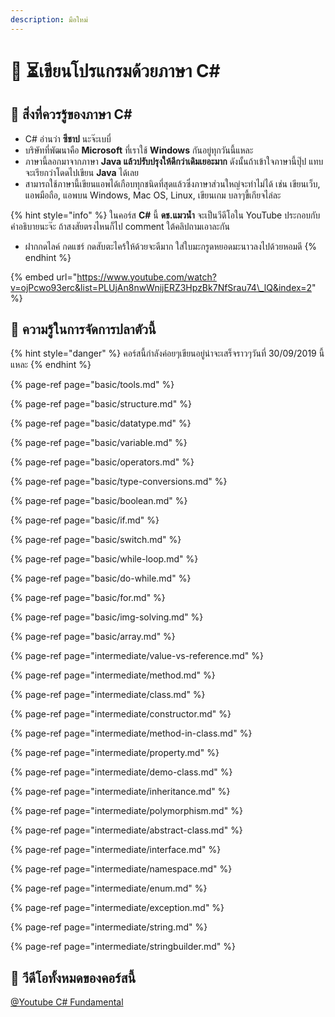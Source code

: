 ```yaml
---
description: มือใหม่
---
```


# 👶 ⏳เขียนโปรแกรมด้วยภาษา C\#

## 👑 สิ่งที่ควรรู้ของภาษา C\#

* C\# อ่านว่า **ซีชาป** นะจ๊ะเบบี๋
* บริษัทที่พัฒนาคือ **Microsoft** ที่เราใช้ **Windows** กันอยู่ทุกวันนี้แหละ
* ภาษานี้ลอกมาจากภาษา **Java แล้วปรับปรุงให้ดีกว่าเดิมเยอะมาก** ดังนั้นถ้าเข้าใจภาษานี้ปุ๊ป แทบจะเรียกว่าโดดไปเขียน **Java** ได้เลย
* สามารถใช้ภาษานี้เขียนแอพได้เกือบทุกชนิดที่สุดแล้วซึ่งภาษาส่วนใหญ่จะทำไม่ได้ เช่น เขียนเว็บ, แอพมือถือ, แอพบน Windows, Mac OS, Linux, เขียนเกม บลาๆขี้เกียจไล่ละ

{% hint style="info" %}
ในคอร์ส **C\#** นี้ **ดช.แมวน้ำ** จะเป็นวีดีโอใน YouTube ประกอบกับคำอธิบายนะจ๊ะ ถ้าสงสัยตรงไหนก็ไป comment ใต้คลิปถามเอาละกัน 

* ฝากกดไลค์ กดแชร์ กดสับตะไคร้ให้ด้วยจะดีมาก ใส่ใบมะกรูดหยอดมะนาวลงไปด้วยหอมดี
{% endhint %}

{% embed url="https://www.youtube.com/watch?v=ojPcwo93erc&list=PLUjAn8nwWnijERZ3HpzBk7NfSrau74\_lQ&index=2" %}

## 🧭 ความรู้ในการจัดการปลาตัวนี้

{% hint style="danger" %}
คอร์สนี้กำลังค่อยๆเขียนอยู่น่าจะเสร็จราวๆวันที่ 30/09/2019 นี้แหละ
{% endhint %}

{% page-ref page="basic/tools.md" %}

{% page-ref page="basic/structure.md" %}

{% page-ref page="basic/datatype.md" %}

{% page-ref page="basic/variable.md" %}

{% page-ref page="basic/operators.md" %}

{% page-ref page="basic/type-conversions.md" %}

{% page-ref page="basic/boolean.md" %}

{% page-ref page="basic/if.md" %}

{% page-ref page="basic/switch.md" %}

{% page-ref page="basic/while-loop.md" %}

{% page-ref page="basic/do-while.md" %}

{% page-ref page="basic/for.md" %}

{% page-ref page="basic/img-solving.md" %}

{% page-ref page="basic/array.md" %}

{% page-ref page="intermediate/value-vs-reference.md" %}

{% page-ref page="intermediate/method.md" %}

{% page-ref page="intermediate/class.md" %}

{% page-ref page="intermediate/constructor.md" %}

{% page-ref page="intermediate/method-in-class.md" %}

{% page-ref page="intermediate/property.md" %}

{% page-ref page="intermediate/demo-class.md" %}

{% page-ref page="intermediate/inheritance.md" %}

{% page-ref page="intermediate/polymorphism.md" %}

{% page-ref page="intermediate/abstract-class.md" %}

{% page-ref page="intermediate/interface.md" %}

{% page-ref page="intermediate/namespace.md" %}

{% page-ref page="intermediate/enum.md" %}

{% page-ref page="intermediate/exception.md" %}

{% page-ref page="intermediate/string.md" %}

{% page-ref page="intermediate/stringbuilder.md" %}

## 🎥 วีดีโอทั้งหมดของคอร์สนี้

[@Youtube C\# Fundamental](https://www.youtube.com/watch?v=9Pjz8MGFJGo&list=PLUjAn8nwWnijERZ3HpzBk7NfSrau74_lQ)

